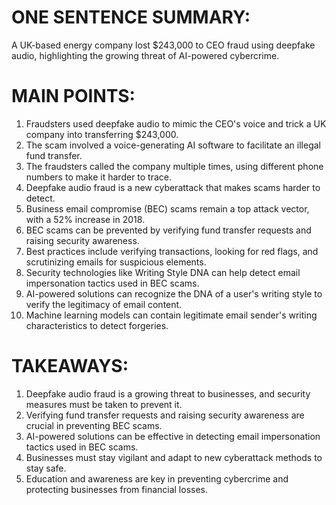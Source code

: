 # ONE SENTENCE SUMMARY:
A UK-based energy company lost $243,000 to CEO fraud using deepfake audio, highlighting the growing threat of AI-powered cybercrime.

# MAIN POINTS:

1. Fraudsters used deepfake audio to mimic the CEO's voice and trick a UK company into transferring $243,000.
2. The scam involved a voice-generating AI software to facilitate an illegal fund transfer.
3. The fraudsters called the company multiple times, using different phone numbers to make it harder to trace.
4. Deepfake audio fraud is a new cyberattack that makes scams harder to detect.
5. Business email compromise (BEC) scams remain a top attack vector, with a 52% increase in 2018.
6. BEC scams can be prevented by verifying fund transfer requests and raising security awareness.
7. Best practices include verifying transactions, looking for red flags, and scrutinizing emails for suspicious elements.
8. Security technologies like Writing Style DNA can help detect email impersonation tactics used in BEC scams.
9. AI-powered solutions can recognize the DNA of a user's writing style to verify the legitimacy of email content.
10. Machine learning models can contain legitimate email sender's writing characteristics to detect forgeries.

# TAKEAWAYS:

1. Deepfake audio fraud is a growing threat to businesses, and security measures must be taken to prevent it.
2. Verifying fund transfer requests and raising security awareness are crucial in preventing BEC scams.
3. AI-powered solutions can be effective in detecting email impersonation tactics used in BEC scams.
4. Businesses must stay vigilant and adapt to new cyberattack methods to stay safe.
5. Education and awareness are key in preventing cybercrime and protecting businesses from financial losses.
